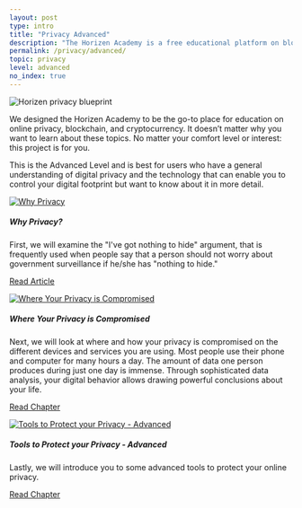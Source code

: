 ```yaml
---
layout: post
type: intro
title: "Privacy Advanced"
description: "The Horizen Academy is a free educational platform on blockchain technology, cryptocurrency, and privacy. This chapter covers several digital privacy topics at an advanced level. These topics are: The Nothing To Hide Arguement, Computer Privacy, Cell Phone Privacy, and the actions you can take to strengthen your digital privacy."
permalink: /privacy/advanced/
topic: privacy
level: advanced
no_index: true
---
```


<div class="row mb-3">
    <div class="col-md-3">
        <img src="/assets/img/icons/topics/privacy-blueprint.svg" alt="Horizen privacy blueprint" class="lead-icon"/>
    </div>
    <div class="col-md-9 lead">
        <p>We designed the Horizen Academy to be the go-to place for education on online privacy, blockchain, and cryptocurrency. It doesn’t matter why you want to learn about these topics. No matter your comfort level or interest: this project is for you.</p>
        <p>This is the Advanced Level and is best for users who have a general understanding of digital privacy and the technology that can enable you to control your digital footprint but want to know about it in more detail.</p>
    </div>
</div> 


<div class="row mt-5">
    <div class="col-md-3">
        <a href="{{ site.baseurl }}{% post_url /privacy/advanced/2024-01-01-the-nothing-to-hide-argument %}">
            <img src="/assets/post_files/privacy/advanced/intro/why2.svg" alt="Why Privacy" />
        </a>
    </div>
    <div class="col-md-9">
        <h5 class="intro-article-title">Why Privacy?</h5>
        <p class="mb-1">
            First, we will examine the "I've got nothing to hide" argument, that is frequently used when people say that a person should not worry about government surveillance if he/she has "nothing to hide."
        </p>
        <p class="mb-0">
            <a class="font-weight-bold" href="{{ site.baseurl }}{% post_url /privacy/advanced/2024-01-01-the-nothing-to-hide-argument %}">Read Article</a>
        </p>
    </div>
</div>

<div class="row mt-5">
    <div class="col-md-3">
        <a href="{{ site.baseurl }}{% post_url /privacy/advanced/2024-02-01-where-your-privacy-is-compromised %}">
            <img src="/assets/post_files/privacy/advanced/intro/where2.svg" alt="Where Your Privacy is Compromised" />
        </a>
    </div>
    <div class="col-md-9">
        <h5 class="intro-article-title">Where Your Privacy is Compromised</h5>
        <p class="mb-1">
            Next, we will look at where and how your privacy is compromised on the different devices and services you are using. Most people use their phone and computer for many hours a day. The amount of data one person produces during just one day is immense. Through sophisticated data analysis, your digital behavior allows drawing powerful conclusions about your life.
        </p>
        <p class="mb-0">
            <a class="font-weight-bold" href="{{ site.baseurl }}{% post_url /privacy/advanced/2024-02-01-where-your-privacy-is-compromised %}">Read Chapter</a>
        </p>
    </div>
</div>

<div class="row mt-5">
    <div class="col-md-3">
        <a href="{{ site.baseurl }}{% post_url /privacy/advanced/2024-04-01-tools-to-protect-your-privacy %}">
            <img src="/assets/post_files/privacy/advanced/intro/best2.svg" alt="Tools to Protect your Privacy - Advanced" />
        </a>
    </div>
    <div class="col-md-9">
        <h5 class="intro-article-title">Tools to Protect your Privacy - Advanced</h5>
        <p class="mb-1">
            Lastly, we will introduce you to some advanced tools to protect your online privacy.
        </p>
        <p class="mb-0">
            <a class="font-weight-bold" href="{{ site.baseurl }}{% post_url /privacy/advanced/2024-04-01-tools-to-protect-your-privacy %}">Read Chapter</a>
        </p>
    </div>
</div>

